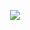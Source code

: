 <p align="center">
    <img src="https://github.com/Seedking/auto-reactor/blob/main/image/%E5%90%8A%E7%82%B8%E5%A4%A9%E6%A0%B8%E7%94%B5%E6%8E%A7%E5%88%B6%E5%99%A8_%E5%8E%8B%E7%BC%A92.gif">
</p>
